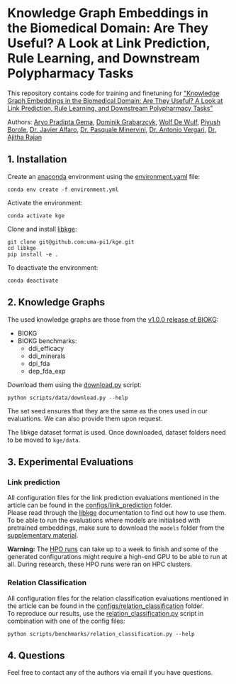 # Knowledge Graph Embeddings in the Biomedical Domain: Are They Useful? A Look at Link Prediction, Rule Learning, and Downstream Polypharmacy Tasks
<!-- A group project in the context of the [CDT in Biomedical AI](https://web.inf.ed.ac.uk/cdt/biomedical-ai), at the [University of Edinburgh](https://www.ed.ac.uk/). -->
This repository contains code for training and finetuning for ["Knowledge Graph Embeddings in the Biomedical Domain: Are They Useful? A Look at Link Prediction, Rule Learning, and Downstream Polypharmacy Tasks"](https://arxiv.org/abs/2305.19979)

Authors: [Aryo Pradipta Gema](https://aryopg.github.io/), [Dominik Grabarzcyk](https://www.linkedin.com/in/dominik-grabarczyk/), [Wolf De Wulf](https://wolfdewulf.eu), [Piyush Borole](https://www.linkedin.com/in/piyush-borole/), [Dr. Javier Alfaro](https://www.proteogenomics.ca/), [Dr. Pasquale Minervini](https://neuralnoise.com/), [Dr. Antonio Vergari](http://nolovedeeplearning.com/), [Dr. Ajitha Rajan](https://homepages.inf.ed.ac.uk/arajan/) 


## 1. Installation

Create an [anaconda](https://conda.io/projects/conda/en/latest/user-guide/install/index.html) environment using the [environment.yaml](./environment.yaml) file:
```
conda env create -f environment.yml
```

Activate the environment:
```
conda activate kge
```

Clone and install [libkge](https://github.com/uma-pi1/kge):
```
git clone git@github.com:uma-pi1/kge.git
cd libkge
pip install -e .
```

To deactivate the environment:
```
conda deactivate
```

## 2. Knowledge Graphs

The used knowledge graphs are those from the [v1.0.0 release of BIOKG](https://github.com/dsi-bdi/biokg/releases/tag/v1.0.0):
- BIOKG
- BIOKG benchmarks:
  * ddi_efficacy
  * ddi_minerals
  * dpi_fda
  * dep_fda_exp

Download them using the [download.py](scripts/data/download.py) script:
```
python scripts/data/download.py --help
```
The set seed ensures that they are the same as the ones used in our evaluations.
We can also provide them upon request.

The libkge dataset format is used.
Once downloaded, dataset folders need to be moved to ``kge/data``.

## 3. Experimental Evaluations

### Link prediction
All configuration files for the link prediction evaluations mentioned in the article can be found in the [configs/link_prediction](./configs/link_prediction) folder.  
Please read through the [libkge](https://github.com/uma-pi1/kge) documentation to find out how to use them.  
To be able to run the evaluations where models are initialised with pretrained embeddings, make sure to download the ``models`` folder from the [supplementary material](https://uoe-my.sharepoint.com/:f:/g/personal/s2412861_ed_ac_uk/Eta5QmbHQndPrvyZhNPROF0BoEdRcHZY0md9Y_QMQzI-mw?e=Kajv9w).

**Warning:** The [HPO runs](configs/hpo) can take up to a week to finish and some of the generated configurations might require a high-end GPU to be able to run at all.
During research, these HPO runs were ran on HPC clusters.

### Relation Classification
All configuration files for the relation classification evaluations mentioned in the article can be found in the [configs/relation_classification](./configs/relation_classication) folder.  
To reproduce our results, use the [relation_classification.py](scripts/benchmarking/relation_classification.py) script in combination with one of the config files:
```
python scripts/benchmarks/relation_classification.py --help
```

## 4. Questions
Feel free to contact any of the authors via email if you have questions. 
